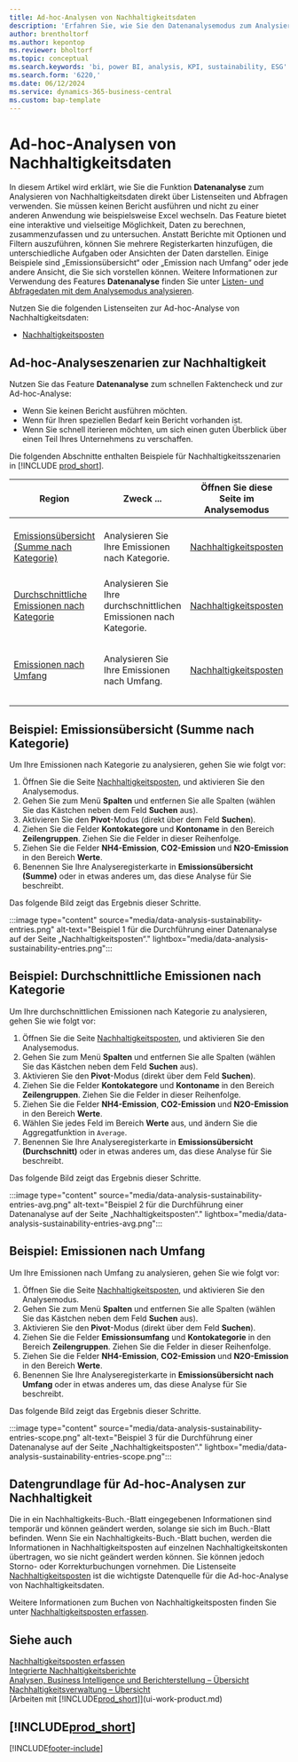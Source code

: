 ```yaml
---
title: Ad-hoc-Analysen von Nachhaltigkeitsdaten
description: 'Erfahren Sie, wie Sie den Datenanalysemodus zum Analysieren von Nachhaltigkeitsdaten verwenden.'
author: brentholtorf
ms.author: kepontop
ms.reviewer: bholtorf
ms.topic: conceptual
ms.search.keywords: 'bi, power BI, analysis, KPI, sustainability, ESG'
ms.search.form: '6220,'
ms.date: 06/12/2024
ms.service: dynamics-365-business-central
ms.custom: bap-template
---
```


# Ad-hoc-Analysen von Nachhaltigkeitsdaten

In diesem Artikel wird erklärt, wie Sie die Funktion **Datenanalyse** zum Analysieren von Nachhaltigkeitsdaten direkt über Listenseiten und Abfragen verwenden. Sie müssen keinen Bericht ausführen und nicht zu einer anderen Anwendung wie beispielsweise Excel wechseln. Das Feature bietet eine interaktive und vielseitige Möglichkeit, Daten zu berechnen, zusammenzufassen und zu untersuchen. Anstatt Berichte mit Optionen und Filtern auszuführen, können Sie mehrere Registerkarten hinzufügen, die unterschiedliche Aufgaben oder Ansichten der Daten darstellen. Einige Beispiele sind „Emissionsübersicht“ oder „Emission nach Umfang“ oder jede andere Ansicht, die Sie sich vorstellen können. Weitere Informationen zur Verwendung des Features **Datenanalyse** finden Sie unter [Listen- und Abfragedaten mit dem Analysemodus analysieren](analysis-mode.md).

Nutzen Sie die folgenden Listenseiten zur Ad-hoc-Analyse von Nachhaltigkeitsdaten:

- [Nachhaltigkeitsposten](https://businesscentral.dynamics.com/?page=6220)

## Ad-hoc-Analyseszenarien zur Nachhaltigkeit

Nutzen Sie das Feature **Datenanalyse** zum schnellen Faktencheck und zur Ad-hoc-Analyse:

- Wenn Sie keinen Bericht ausführen möchten.
- Wenn für Ihren speziellen Bedarf kein Bericht vorhanden ist.
- Wenn Sie schnell iterieren möchten, um sich einen guten Überblick über einen Teil Ihres Unternehmens zu verschaffen.

Die folgenden Abschnitte enthalten Beispiele für Nachhaltigkeitsszenarien in [!INCLUDE [prod_short](includes/prod_short.md)].

| Region | Zweck ... | Öffnen Sie diese Seite im Analysemodus | Diese Felder verwenden |
| ---- | ----- | ------------------------------- |------------------- |
| [Emissionsübersicht (Summe nach Kategorie)](#example-emission-overview-sum-by-category) | Analysieren Sie Ihre Emissionen nach Kategorie. | [Nachhaltigkeitsposten](https://businesscentral.dynamics.com/?page=6220) | **Kontokategorie**, **Kontoname**, **NH4-Emission**, **CO2-Emission** und **N2O-Emission**.|
| [Durchschnittliche Emissionen nach Kategorie](#example-average-emissions-by-category) | Analysieren Sie Ihre durchschnittlichen Emissionen nach Kategorie. | [Nachhaltigkeitsposten](https://businesscentral.dynamics.com/?page=6220) | **Kontokategorie**, **Kontoname**, **NH4-Emission**, **CO2-Emission** und **N2O-Emission**.|
| [Emissionen nach Umfang](#example-emissions-by-scope) | Analysieren Sie Ihre Emissionen nach Umfang. | [Nachhaltigkeitsposten](https://businesscentral.dynamics.com/?page=6220) | **Emissionsumfang**, **Kontokategorie**, **NH4-Emission**, **CO2-Emission** und **N2O-Emission**.|

## Beispiel: Emissionsübersicht (Summe nach Kategorie)

Um Ihre Emissionen nach Kategorie zu analysieren, gehen Sie wie folgt vor:

1. Öffnen Sie die Seite [Nachhaltigkeitsposten](https://businesscentral.dynamics.com/?page=6220), und aktivieren Sie den Analysemodus.
1. Gehen Sie zum Menü **Spalten** und entfernen Sie alle Spalten (wählen Sie das Kästchen neben dem Feld **Suchen** aus).
1. Aktivieren Sie den **Pivot**-Modus (direkt über dem Feld **Suchen**).
1. Ziehen Sie die Felder **Kontokategore** und **Kontoname** in den Bereich **Zeilengruppen**. Ziehen Sie die Felder in dieser Reihenfolge.
1. Ziehen Sie die Felder **NH4-Emission**, **CO2-Emission** und **N2O-Emission** in den Bereich **Werte**.
1. Benennen Sie Ihre Analyseregisterkarte in **Emissionsübersicht (Summe)** oder in etwas anderes um, das diese Analyse für Sie beschreibt.

Das folgende Bild zeigt das Ergebnis dieser Schritte.

:::image type="content" source="media/data-analysis-sustainability-entries.png" alt-text="Beispiel 1 für die Durchführung einer Datenanalyse auf der Seite „Nachhaltigkeitsposten“." lightbox="media/data-analysis-sustainability-entries.png":::

## Beispiel: Durchschnittliche Emissionen nach Kategorie

Um Ihre durchschnittlichen Emissionen nach Kategorie zu analysieren, gehen Sie wie folgt vor:

1. Öffnen Sie die Seite [Nachhaltigkeitsposten](https://businesscentral.dynamics.com/?page=6220), und aktivieren Sie den Analysemodus.
1. Gehen Sie zum Menü **Spalten** und entfernen Sie alle Spalten (wählen Sie das Kästchen neben dem Feld **Suchen** aus).
1. Aktivieren Sie den **Pivot**-Modus (direkt über dem Feld **Suchen**).
1. Ziehen Sie die Felder **Kontokategore** und **Kontoname** in den Bereich **Zeilengruppen**. Ziehen Sie die Felder in dieser Reihenfolge.
1. Ziehen Sie die Felder **NH4-Emission**, **CO2-Emission** und **N2O-Emission** in den Bereich **Werte**.
1. Wählen Sie jedes Feld im Bereich **Werte** aus, und ändern Sie die Aggregatfunktion in `Average`.
1. Benennen Sie Ihre Analyseregisterkarte in **Emissionsübersicht (Durchschnitt)** oder in etwas anderes um, das diese Analyse für Sie beschreibt.

Das folgende Bild zeigt das Ergebnis dieser Schritte.

:::image type="content" source="media/data-analysis-sustainability-entries-avg.png" alt-text="Beispiel 2 für die Durchführung einer Datenanalyse auf der Seite „Nachhaltigkeitsposten“." lightbox="media/data-analysis-sustainability-entries-avg.png":::

## Beispiel: Emissionen nach Umfang

Um Ihre Emissionen nach Umfang zu analysieren, gehen Sie wie folgt vor:

1. Öffnen Sie die Seite [Nachhaltigkeitsposten](https://businesscentral.dynamics.com/?page=6220), und aktivieren Sie den Analysemodus.
1. Gehen Sie zum Menü **Spalten** und entfernen Sie alle Spalten (wählen Sie das Kästchen neben dem Feld **Suchen** aus).
1. Aktivieren Sie den **Pivot**-Modus (direkt über dem Feld **Suchen**).
1. Ziehen Sie die Felder **Emissionsumfang** und **Kontokategorie** in den Bereich **Zeilengruppen**. Ziehen Sie die Felder in dieser Reihenfolge.
1. Ziehen Sie die Felder **NH4-Emission**, **CO2-Emission** und **N2O-Emission** in den Bereich **Werte**.
1. Benennen Sie Ihre Analyseregisterkarte in **Emissionsübersicht nach Umfang** oder in etwas anderes um, das diese Analyse für Sie beschreibt.

Das folgende Bild zeigt das Ergebnis dieser Schritte.

:::image type="content" source="media/data-analysis-sustainability-entries-scope.png" alt-text="Beispiel 3 für die Durchführung einer Datenanalyse auf der Seite „Nachhaltigkeitsposten“." lightbox="media/data-analysis-sustainability-entries-scope.png":::

## Datengrundlage für Ad-hoc-Analysen zur Nachhaltigkeit

Die in ein Nachhaltigkeits-Buch.-Blatt eingegebenen Informationen sind temporär und können geändert werden, solange sie sich im Buch.-Blatt befinden. Wenn Sie ein Nachhaltigkeits-Buch.-Blatt buchen, werden die Informationen in Nachhaltigkeitsposten auf einzelnen Nachhaltigkeitskonten übertragen, wo sie nicht geändert werden können. Sie können jedoch Storno- oder Korrekturbuchungen vornehmen. Die Listenseite [Nachhaltigkeitsposten](https://businesscentral.dynamics.com/?page=6220) ist die wichtigste Datenquelle für die Ad-hoc-Analyse von Nachhaltigkeitsdaten.

Weitere Informationen zum Buchen von Nachhaltigkeitsposten finden Sie unter [Nachhaltigkeitsposten erfassen](finance-sustainability-journal.md).

## Siehe auch

[Nachhaltigkeitsposten erfassen](finance-sustainability-journal.md)  
[Integrierte Nachhaltigkeitsberichte](sustainability-reports.md)   
[Analysen, Business Intelligence und Berichterstellung – Übersicht](reports-bi-reporting.md)  
[Nachhaltigkeitsverwaltung – Übersicht](finance-manage-sustainability.md)   
[Arbeiten mit [!INCLUDE[prod_short](includes/prod_short.md)]](ui-work-product.md)  

## [!INCLUDE[prod_short](includes/free_trial_md.md)]  

[!INCLUDE[footer-include](includes/footer-banner.md)]
